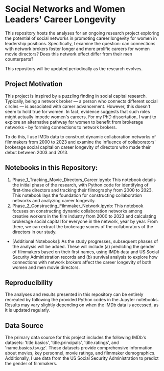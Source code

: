 # Social Networks and Women Leaders' Career Longevity

This repository hosts the analyses for an ongoing research project exploring the potential of social networks in promoting career longevity for women in leadership positions. Specifically, I examine the question: can connections with network brokers foster longer and more prolific careers for women movie directors? Does this network effect differ from their men counterparts? 

This repository will be updated periodically as the research evolves.

## Project Motivation

This project is inspired by a puzzling finding in social capital research. Typically, being a network broker — a person who connects different social circles — is associated with career advancement. However, this doesn't seem to hold true for women. In fact, evidence suggests that such roles might actually impede women's careers. For my PhD dissertation, I want to explore an alternative pathway for women to benefit from brokerage networks - by forming connections to network brokers. 

To do this, I use IMDb data to construct dynamic collaboration networks of filmmakers from 2000 to 2023 and examine the influence of collaborators' brokerage social capital on career longevity of directors who made their debut between 2003 and 2013.

## Notebooks in this Repository:

1. Phase_1_Tracking_Movie_Directors_Career.ipynb: This notebook details the initial phase of the research, with Python code for identifying of first-time directors and tracking their filmography from 2000 to 2023. This notebook lays the foundation for constructing collaboration networks and analyzing career longevity.
2. Phase_2_Constructing_Filmmaker_Network.ipynb: This notebook focuses on constructing dynamic collaboration networks among creative workers in the film industry from 2000 to 2023 and calculating brokerage social capital for everyone in the network, year by year. From there, we can extract the brokerage scores of the collaborators of the directors in our study. 
- [Additional Notebooks]: As the study progresses, subsequent phases of the analysis will be added. These will include (a) predicting the gender of filmmakers based on their first names, using IMDb data and US Social Security Administration records and (b) survival analysis to explore how connections with network brokers affect the career longevity of both women and men movie directors. 

## Reproducibility 

The analyses and results presented in this repository can be entirely recreated by following the provided Python codes in the Jupyter notebooks. Results may vary slightly depending on when the IMDb data is accessed, as it is updated regularly.

## Data Source
 
The primary data source for this project includes the following IMDb's datasets: 'title.basics', 'title.principals', 'title.ratings', and 'name.basics.tsv.gz'. These datasets provide comprehensive information about movies, key personnel, movie ratings, and filmmaker demographics. Additionally, I use data from the US Social Security Administration to predict the gender of filmmakers. 